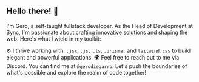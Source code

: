 ## Hello there! 👋
I'm Gero, a self-taught fullstack developer.
As the Head of Development at [Sync](https://discord.gg/syncbio), I'm passionate about crafting innovative solutions and shaping the web. Here's what I wield in my toolkit:

⚙️ I thrive working with: `.jsx`, `.js,` `.ts`, `.prisma,` and `tailwind.css` to build elegant and powerful applications.
🌍 Feel free to reach out to me via Discord. You can find me at `@gerodiegarro`.
Let's push the boundaries of what's possible and explore the realm of code together!
